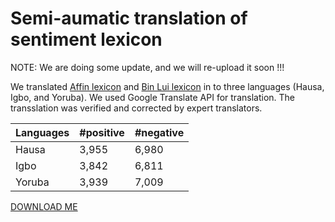# Semi-aumatic translation of sentiment lexicon

NOTE: We are doing some update, and we will re-upload it soon !!!


We translated [Affin lexicon](http://www2.imm.dtu.dk/pubdb/pubs/6010-full.html) and [Bin Lui lexicon](https://www.cs.uic.edu/~liub/FBS/sentiment-analysis.html#lexicon) in to three languages (Hausa, Igbo, and Yoruba). We used Google Translate API for translation. The transslation was verified and corrected by expert translators. 


| Languages | #positive | #negative| 
| --------- | -------- |  -------- | 
| Hausa  |  3,955  |   6,980   | 
| Igbo  |  3,842   |   6,811  |
| Yoruba  | 3,939   |  7,009  | 


[DOWNLOAD ME](https://github.com/hausanlp/NaijaSenti/tree/main/data/translated_sentiment_lexicon)
